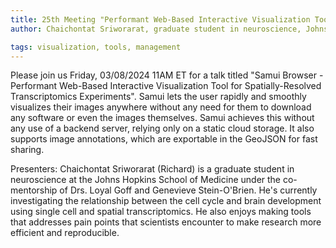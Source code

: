 ```yaml
---
title: 25th Meeting "Performant Web-Based Interactive Visualization Tool for Spatially-Resolved Transcriptomics Experiments"
author: Chaichontat Sriworarat, graduate student in neuroscience, Johns Hopkins School of Medicine

tags: visualization, tools, management
---
```


Please join us Friday, 03/08/2024 11AM ET for a talk titled "Samui Browser - Performant Web-Based Interactive Visualization Tool for Spatially-Resolved Transcriptomics Experiments". 
Samui lets the user rapidly and smoothly visualizes their images anywhere without any need for them to download any software or even the images themselves. Samui achieves this without any use of a backend server, relying only on a static cloud storage. It also supports image annotations, which are exportable in the GeoJSON for fast sharing.

Presenters: Chaichontat Sriworarat (Richard) is a graduate student in neuroscience at the Johns Hopkins School of Medicine under the co-mentorship of Drs. Loyal Goff and Genevieve Stein-O'Brien. He's currently investigating the relationship between the cell cycle and brain development using single cell and spatial transcriptomics. He also enjoys making tools that addresses pain points that scientists encounter to make research more efficient and reproducible.
